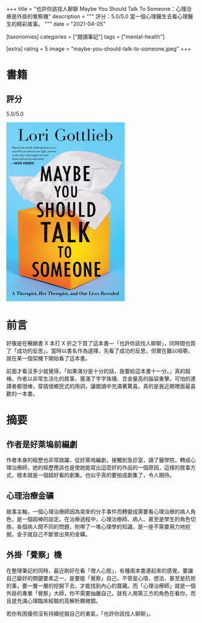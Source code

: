 +++
title = "也許你該找人聊聊 Maybe You Should Talk To Someone：心理治療是外掛的覺察機"
description = """
評分：5.0/5.0
當一個心理醫生去看心理醫生的精彩故事。
"""
date = "2021-04-05"

[taxonomies]
categories = ["閱讀筆記"]
tags = ["mental-health"]

[extra]
rating = 5
image = "maybe-you-should-talk-to-someone.jpeg"
+++

# 書籍
## 評分
5.0/5.0

[![](maybe-you-should-talk-to-someone.jpeg)](https://www.goodreads.com/book/show/37570546-maybe-you-should-talk-to-someone)

# 前言
好像是在暢銷書 X 本打 X 折之下買了這本書—「也許你該找人聊聊」，同時間也買了「成功的反思」。當時以書名作為選擇，先看了成功的反思，但實在難以咀嚼，就在某一個契機下開始看了這本書。

前面才看沒多少就覺得，「如果滿分是十分的話，我要給這本書十一分。」真的超棒。作者以非常生活化的敘事，塞滿了字字珠璣、含金量高的腦袋重擊。可怕的連譯者都很棒，穿插很鄉民式的用詞，讓閱讀中充滿著驚喜。真的是我近期裡面最喜歡的一本書。

# 摘要
## 作者是好萊塢前編劇
作者本身的經歷也非常跳躍，從好萊塢編劇，接觸到急診室，讀了醫學院，轉成心理治療師，她的經歷應該也是使她能寫出這麼好的作品的一個原因，這樣的敘事方式，根本就是一個超好看的劇集。也似乎真的要拍成劇集了，令人期待。

## 心理治療金礦
故事主軸，一個心理治療師因為突來的分手事件而轉變成需要看心理治療的病人角色，是一個超棒的設定。在治療過程中，心理治療師、病人、甚至是學生的角色切換，各個病人間不同的問題，附帶了一堆心理學的知識，是一座不需要用力地挖掘，金子就自己不斷冒出來的金礦。

## 外掛「覺察」機
在整理筆記的同時，最近剛好在看「僧人心態」，有種兩本書連起來的感覺。要讓自己變好的關鍵要素之一，是要能「覺察」自己，不管是心情、想法、甚至是抗拒的事，要一層一層的挖掘下去，才能找到內心的寶藏。而「心理治療師」就是一個外掛的專業「覺察」大師，你不需要抽離自己，就有人用第三方的角色在看你，而且是充滿心理臨床經驗的高解析顯微鏡。

若你有困擾但沒有持續挖掘自己的勇氣，「也許你該找人聊聊」。
